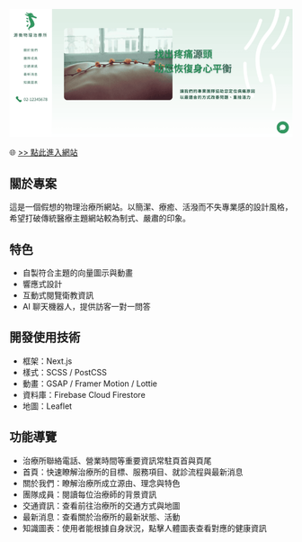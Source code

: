 ![demo](demo.png)

🌐 [>> 點此進入網站](https://pt-clinic.vercel.app/)
## 關於專案
這是一個假想的物理治療所網站。以簡潔、療癒、活潑而不失專業感的設計風格，希望打破傳統醫療主題網站較為制式、嚴肅的印象。

## 特色
- 自製符合主題的向量圖示與動畫
- 響應式設計
- 互動式閱覽衛教資訊
- AI 聊天機器人，提供訪客一對一問答

## 開發使用技術
- 框架：Next.js
- 樣式：SCSS / PostCSS
- 動畫：GSAP / Framer Motion / Lottie
- 資料庫：Firebase Cloud Firestore
- 地圖：Leaflet

## 功能導覽
- 治療所聯絡電話、營業時間等重要資訊常駐頁首與頁尾
- 首頁：快速瞭解治療所的目標、服務項目、就診流程與最新消息
- 關於我們：瞭解治療所成立源由、理念與特色
- 團隊成員：閱讀每位治療師的背景資訊
- 交通資訊：查看前往治療所的交通方式與地圖
- 最新消息：查看關於治療所的最新狀態、活動
- 知識圖表：使用者能根據自身狀況，點擊人體圖表查看對應的健康資訊
